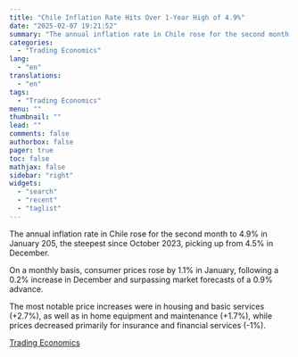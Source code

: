 ```yaml
---
title: "Chile Inflation Rate Hits Over 1-Year High of 4.9%"
date: "2025-02-07 19:21:52"
summary: "The annual inflation rate in Chile rose for the second month to 4.9% in January 205, the steepest since October 2023, picking up from 4.5% in December.On a monthly basis, consumer prices rose by 1.1% in January, following a 0.2% increase in December and surpassing market forecasts of a 0.9%..."
categories:
  - "Trading Economics"
lang:
  - "en"
translations:
  - "en"
tags:
  - "Trading Economics"
menu: ""
thumbnail: ""
lead: ""
comments: false
authorbox: false
pager: true
toc: false
mathjax: false
sidebar: "right"
widgets:
  - "search"
  - "recent"
  - "taglist"
---
```


The annual inflation rate in Chile rose for the second month to 4.9% in January 205, the steepest since October 2023, picking up from 4.5% in December.

On a monthly basis, consumer prices rose by 1.1% in January, following a 0.2% increase in December and surpassing market forecasts of a 0.9% advance.

The most notable price increases were in housing and basic services (+2.7%), as well as in home equipment and maintenance (+1.7%), while prices decreased primarily for insurance and financial services (-1%).

[Trading Economics](https://www.tradingview.com/news/te_news:447132:0-chile-inflation-rate-hits-over-1-year-high-of-4-9/)
